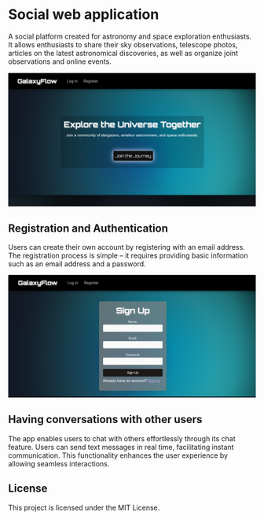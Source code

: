 # Social web application

A social platform created for astronomy and space exploration enthusiasts. It allows enthusiasts to share their sky observations, telescope photos, articles on the latest astronomical discoveries, as well as organize joint observations and online events.

![GalaxyFlow](https://github.com/LadyAmely/SocialWebApp/blob/master/galaxy-flow-homepage.png)

## Registration and Authentication

Users can create their own account by registering with an email address. The registration process is simple – it requires providing basic information such as an email address and a password.

![GalaxyFlow-register](https://github.com/LadyAmely/SocialWebApp/blob/master/register-galaxy-flow.png)

## Having conversations with other users

The app enables users to chat with others effortlessly through its chat feature. Users can send text messages in real time, facilitating instant communication. This functionality enhances the user experience by allowing seamless interactions.

## License

This project is licensed under the MIT License.
